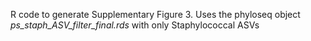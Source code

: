 R code to generate Supplementary Figure 3. Uses the phyloseq object _ps_staph_ASV_filter_final.rds_ with only Staphylococcal ASVs
